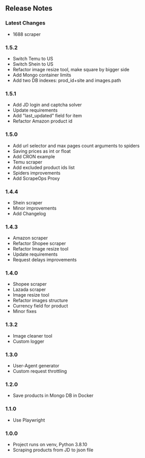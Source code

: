 ## Release Notes

### Latest Changes
* 1688 scraper

### 1.5.2
* Switch Temu to US
* Switch Shein to US
* Refactor image resize tool, make square by bigger side
* Add Mongo container limits
* Add two DB indexes: prod_id+site and images.path

### 1.5.1
* Add JD login and captcha solver
* Update requirements
* Add "last_updated" field for item
* Refactor Amazon product id

### 1.5.0 
* Add url selector and max pages count arguments to spiders
* Saving prices as int or float
* Add CRON example
* Temu scraper
* Add excluded product ids list
* Spiders improvements
* Add ScrapeOps Proxy

### 1.4.4
* Shein scraper
* Minor improvements
* Add Changelog

### 1.4.3
* Amazon scraper
* Refactor Shopee scraper
* Refactor Image resize tool
* Update requirements
* Request delays improvements

### 1.4.0
* Shopee scraper
* Lazada scraper
* Image resize tool
* Refactor images structure
* Currency field for product
* Minor fixes

### 1.3.2
* Image cleaner tool
* Custom logger

### 1.3.0
* User-Agent generator
* Custom request throttling

### 1.2.0
* Save products in Mongo DB in Docker

### 1.1.0
* Use Playwright

### 1.0.0
* Project runs on venv, Python 3.8.10
* Scraping products from JD to json file
